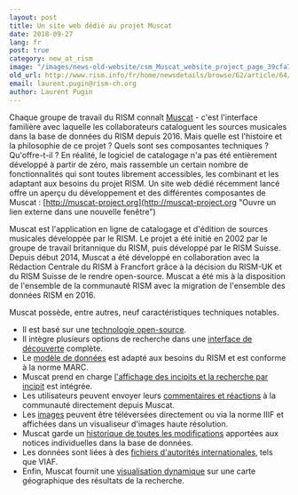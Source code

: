 ```yaml
---
layout: post
title: Un site web dédié au projet Muscat
date: 2018-09-27
lang: fr
post: true
category: new_at_rism
image: "/images/news-old-website/csm_Muscat_website_project_page_39cfa71a71.png"
old_url: http://www.rism.info/fr/home/newsdetails/browse/62/article/64/a-dedicated-website-for-the-muscat-project.html
email: laurent.pugin@rism-ch.org
author: Laurent Pugin
---
```


Chaque groupe de travail du RISM connaît [Muscat](/fr/community/muscat.html "Ouvre un lien interne dans la fenêtre courante") - c'est l'interface familière avec laquelle les collaborateurs cataloguent les sources musicales dans la base de données du RISM depuis 2016. Mais quelle est l'histoire et la philosophie de ce projet ? Quels sont ses composantes techniques ? Qu'offre-t-il ? En réalité, le logiciel de catalogage n'a pas été entièrement développé à partir de zéro, mais rassemble un certain nombre de fonctionnalités qui sont toutes librement accessibles, les combinant et les adaptant aux besoins du projet RISM. Un site web dédié récemment lancé offre un aperçu du développement et des différentes composantes de Muscat :
[http://muscat-project.org](http://muscat-project.org "Ouvre un lien externe dans une nouvelle fenêtre")

Muscat est l'application en ligne de catalogage et d'édition de sources musicales développée par le RISM. Le projet a été initié en 2002 par le groupe de travail britannique du RISM, puis développé par le RISM Suisse. Depuis début 2014, Muscat a été développé en collaboration avec la Rédaction Centrale du RISM à Francfort grâce à la décision du RISM-UK et du RISM Suisse de le rendre open-source. Muscat a été mis à la disposition de l'ensemble de la communauté RISM avec la migration de l'ensemble des données RISM en 2016.

Muscat possède, entre autres, neuf caractéristiques techniques notables.

- Il est basé sur une [technologie open-source](http://muscat-project.org/technology.html).
- Il intègre plusieurs options de recherche dans une [interface de découverte](http://muscat-project.org/discovery.html) complète.
- Le [modèle de données](http://muscat-project.org/model.html) est adapté aux besoins du RISM et est conforme à la norme MARC.
- Muscat prend en charge [l'affichage des incipits et la recherche par incipit](http://muscat-project.org/incipits.html) est intégrée.
- Les utilisateurs peuvent envoyer leurs [commentaires et réactions](http://muscat-project.org/users-and-feedback.html) à la communauté directement depuis Muscat.
- Les [images](http://muscat-project.org/images-and-iiif.html) peuvent être téléversées directement ou via la norme IIIF et affichées dans un visualiseur d'images haute résolution.
- Muscat garde un [historique de toutes les modifications](http://muscat-project.org/data-versioning.html) apportées aux notices individuelles dans la base de données.
- Les données sont liées à des [fichiers d'autorités internationales](http://muscat-project.org/data-interoperability.html), tels que VIAF.
- Enfin, Muscat fournit une [visualisation dynamique](http://muscat-project.org/visualization.html) sur une carte géographique des résultats de la recherche.

